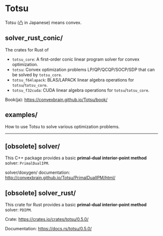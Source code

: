 # Totsu

Totsu (凸 in Japanese) means convex.

## solver_rust_conic/

The crates for Rust of

* `totsu_core`: A first-order conic linear program solver for convex optimization.
* `totsu`: Convex optimization problems LP/QP/QCQP/SOCP/SDP that can be solved by `totsu_core`.
* `totsu_f64lapack`: BLAS/LAPACK linear algebra operations for `totsu`/`totsu_core`.
* `totsu_f32cuda`: CUDA linear algebra operations for `totsu`/`totsu_core`.

Book(ja): https://convexbrain.github.io/Totsu/book/

## examples/

How to use Totsu to solve various optimization problems.

---

## [obsolete] solver/

This C++ package provides a basic **primal-dual interior-point method** solver: `PrimalDualIPM`.

solver/doxygen/ documentation: http://convexbrain.github.io/Totsu/PrimalDualIPM/html/

## [obsolete] solver_rust/

This crate for Rust provides a basic **primal-dual interior-point method** solver: `PDIPM`.

Crate: https://crates.io/crates/totsu/0.5.0/

Documentation: https://docs.rs/totsu/0.5.0/

